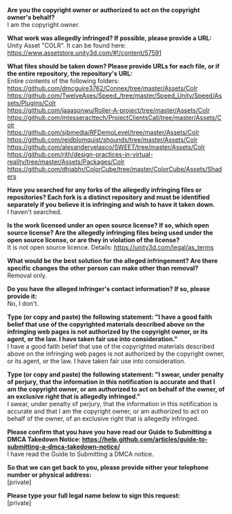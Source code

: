 **Are you the copyright owner or authorized to act on the copyright owner's behalf?**  
I am the copyright owner.

**What work was allegedly infringed? If possible, please provide a URL:**  
Unity Asset "COLR". It can be found here: https://www.assetstore.unity3d.com/#!/content/57591

**What files should be taken down? Please provide URLs for each file, or if the entire repository, the repository's URL:**  
Entire contents of the following folders:  
https://github.com/dmcguire3762/Connex/tree/master/Assets/Colr  
https://github.com/TwelveAxes/Speed_/tree/master/Speed_Unity/Speed/Assets/Plugins/Colr  
https://github.com/jaaasonwu/Roller-A-project/tree/master/Assets/Colr  
https://github.com/mtesseracttech/ProjectClientsCall/tree/master/Assets/Colr  
https://github.com/sjbmedia/RFDemoLevel/tree/master/Assets/Colr  
https://github.com/reidblomquist/shounds/tree/master/Assets/Colr  
https://github.com/alexandervelasco/SWEET/tree/master/Assets/Colr  
https://github.com/rjth/design-practices-in-virtual-reality/tree/master/Assets/Packages/Colr  
https://github.com/dhiabhr/ColorCube/tree/master/ColorCube/Assets/Shaders  

**Have you searched for any forks of the allegedly infringing files or repositories? Each fork is a distinct repository and must be identified separately if you believe it is infringing and wish to have it taken down.**  
I haven't searched.

**Is the work licensed under an open source license? If so, which open source license? Are the allegedly infringing files being used under the open source license, or are they in violation of the license?**  
It is not open source licence. Details: https://unity3d.com/legal/as_terms

**What would be the best solution for the alleged infringement? Are there specific changes the other person can make other than removal?**  
Removal only.

**Do you have the alleged infringer's contact information? If so, please provide it:**  
No, I don't.

**Type (or copy and paste) the following statement: "I have a good faith belief that use of the copyrighted materials described above on the infringing web pages is not authorized by the copyright owner, or its agent, or the law. I have taken fair use into consideration."**  
I have a good faith belief that use of the copyrighted materials described above on the infringing web pages is not authorized by the copyright owner, or its agent, or the law. I have taken fair use into consideration.

**Type (or copy and paste) the following statement: "I swear, under penalty of perjury, that the information in this notification is accurate and that I am the copyright owner, or am authorized to act on behalf of the owner, of an exclusive right that is allegedly infringed."**  
I swear, under penalty of perjury, that the information in this notification is accurate and that I am the copyright owner, or am authorized to act on behalf of the owner, of an exclusive right that is allegedly infringed.

**Please confirm that you have you have read our Guide to Submitting a DMCA Takedown Notice: https://help.github.com/articles/guide-to-submitting-a-dmca-takedown-notice/**  
I have read the Guide to Submitting a DMCA notice.

**So that we can get back to you, please provide either your telephone number or physical address:**  
[private]

**Please type your full legal name below to sign this request:**  
[private]
